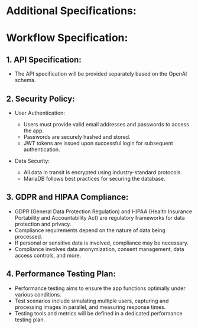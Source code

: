# Additional Specifications:

# Workflow Specification:

## 1. API Specification:
- The API specification will be provided separately based on the OpenAI schema.

## 2. Security Policy:
- User Authentication:
  - Users must provide valid email addresses and passwords to access the app.
  - Passwords are securely hashed and stored.
  - JWT tokens are issued upon successful login for subsequent authentication.
    
- Data Security:
  - All data in transit is encrypted using industry-standard protocols.
  - MariaDB follows best practices for securing the database.
    
## 3. GDPR and HIPAA Compliance:
- GDPR (General Data Protection Regulation) and HIPAA (Health Insurance Portability and Accountability Act) are regulatory frameworks for data protection and privacy.
- Compliance requirements depend on the nature of data being processed.
- If personal or sensitive data is involved, compliance may be necessary.
- Compliance involves data anonymization, consent management, data access controls, and more.

## 4. Performance Testing Plan:
- Performance testing aims to ensure the app functions optimally under various conditions.
- Test scenarios include simulating multiple users, capturing and processing images in parallel, and measuring response times.
- Testing tools and metrics will be defined in a dedicated performance testing plan.
